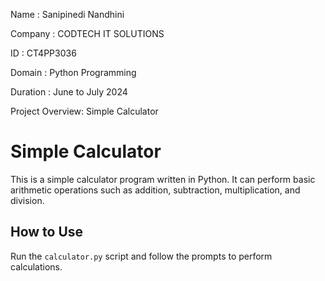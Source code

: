 Name : Sanipinedi Nandhini

Company : CODTECH IT SOLUTIONS

ID : CT4PP3036

Domain : Python Programming

Duration : June to July 2024

Project Overview: Simple Calculator

# Simple Calculator

This is a simple calculator program written in Python. It can perform basic arithmetic operations such as addition, subtraction, multiplication, and division.

## How to Use

Run the `calculator.py` script and follow the prompts to perform calculations.
